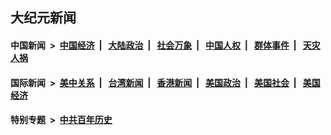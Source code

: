 ## 大纪元新闻

#### 中国新闻 &nbsp;>&nbsp; [中国经济](indexes/ncid283/README.md?05020845) &nbsp;| &nbsp; [大陆政治](indexes/ncid277/README.md?05020845) &nbsp;| &nbsp; [社会万象](indexes/ncid282/README.md?05020845) &nbsp;| &nbsp; [中国人权](indexes/ncid278/README.md?05020845) &nbsp;| &nbsp; [群体事件](indexes/ncid279/README.md?05020845) &nbsp;| &nbsp; [天灾人祸](indexes/ncid280/README.md?05020845)

#### 国际新闻 &nbsp;>&nbsp; [美中关系](indexes/nf1412576/README.md?05020845) &nbsp;| &nbsp; [台湾新闻](indexes/ncid1349361/README.md?05020845) &nbsp;| &nbsp; [香港新闻](indexes/ncid1349362/README.md?05020845) &nbsp;| &nbsp; [美国政治](indexes/ncid1078159/README.md?05020845) &nbsp;| &nbsp; [美国社会](indexes/ncid1078160/README.md?05020845) &nbsp;| &nbsp; [美国经济](indexes/ncid1078158/README.md?05020845)

#### 特别专题 &nbsp;>&nbsp; [中共百年历史](https://github.com/epoch-news/epoch-special/blob/master/README.md?05020845)  
